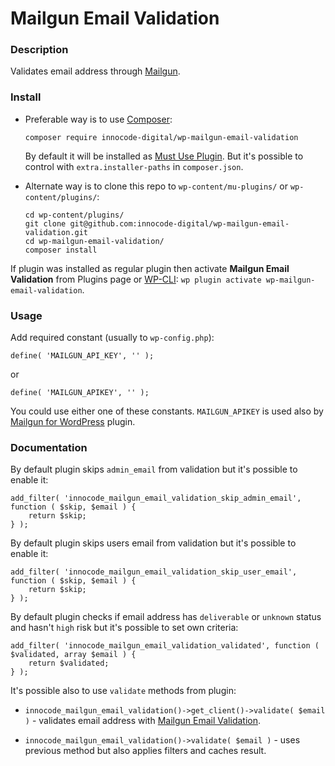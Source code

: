 # Mailgun Email Validation

### Description

Validates email address through [Mailgun](https://www.mailgun.com/email-validation-2/).

### Install

- Preferable way is to use [Composer](https://getcomposer.org/):

    ````
    composer require innocode-digital/wp-mailgun-email-validation
    ````

    By default it will be installed as [Must Use Plugin](https://codex.wordpress.org/Must_Use_Plugins).
    But it's possible to control with `extra.installer-paths` in `composer.json`.

- Alternate way is to clone this repo to `wp-content/mu-plugins/` or `wp-content/plugins/`:

    ````
    cd wp-content/plugins/
    git clone git@github.com:innocode-digital/wp-mailgun-email-validation.git
    cd wp-mailgun-email-validation/
    composer install
    ````

If plugin was installed as regular plugin then activate **Mailgun Email Validation** from Plugins page 
or [WP-CLI](https://make.wordpress.org/cli/handbook/): `wp plugin activate wp-mailgun-email-validation`.

### Usage

Add required constant (usually to `wp-config.php`):

````
define( 'MAILGUN_API_KEY', '' );
````

or

````
define( 'MAILGUN_APIKEY', '' );
````

You could use either one of these constants. `MAILGUN_APIKEY` is used also by
[Mailgun for WordPress](https://github.com/mailgun/wordpress-plugin) plugin.

### Documentation

By default plugin skips `admin_email` from validation but it's possible to enable it:

```
add_filter( 'innocode_mailgun_email_validation_skip_admin_email', function ( $skip, $email ) {
    return $skip;
} );
```

By default plugin skips users email from validation but it's possible to enable it:

```
add_filter( 'innocode_mailgun_email_validation_skip_user_email', function ( $skip, $email ) {
    return $skip;
} );
```

By default plugin checks if email address has `deliverable` or `unknown` status and hasn't
`high` risk but it's possible to set own criteria:

```
add_filter( 'innocode_mailgun_email_validation_validated', function ( $validated, array $email ) {
    return $validated;
} );
```

It's possible also to use `validate` methods from plugin:

* `innocode_mailgun_email_validation()->get_client()->validate( $email )` - validates email
address with [Mailgun Email Validation](https://documentation.mailgun.com/en/latest/api-email-validation.html).

* `innocode_mailgun_email_validation()->validate( $email )` - uses previous method but also
applies filters and caches result.
